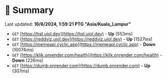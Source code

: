 # 📖 Summary
Last updated: **16/6/2024, 1:59:21 PTG "Asia/Kuala_Lumpur"**

- `GET` [https://hst.ujol.dev](https://hst.ujol.dev) - **Up** (553ms)
- `GET` [https://reddviz.ujol.dev](https://reddviz.ujol.dev) - **Up** (1527ms)
- `GET` [https://memeapi.cyclic.app](https://memeapi.cyclic.app) - **Down** (10074ms)
- `GET` [https://klik.onrender.com/health](https://klik.onrender.com/health) - **Down** (226ms)
- `GET` [https://dumb.onrender.com](https://dumb.onrender.com) - **Up** (307ms)
